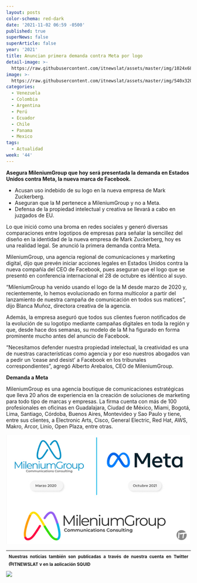 ```yaml
---
layout: posts
color-schema: red-dark
date: '2021-11-02 06:59 -0500'
published: true
superNews: false
superArticle: false
year: '2021'
title: Anuncian primera demanda contra Meta por logo
detail-image: >-
  https://raw.githubusercontent.com/itnewslat/assets/master/img/1024x680/demanda-meta-g.jpg
image: >-
  https://raw.githubusercontent.com/itnewslat/assets/master/img/540x320/demanda-meta-p.jpg
categories:
  - Venezuela
  - Colombia
  - Argentina
  - Perú
  - Ecuador
  - Chile
  - Panama
  - Mexico
tags:
  - Actualidad
week: '44'
---
```

**Asegura MileniumGroup que hoy será presentada la demanda en Estados Unidos contra Meta, la nueva marca de Facebook.**

- Acusan uso indebido de su logo en la nueva empresa de Mark Zuckerberg.
- Aseguran que la M pertenece a MileniumGroup y no a Meta.
- Defensa de la propiedad intelectual y creativa se llevará a cabo en juzgados de EU.

Lo que inició como una broma en redes sociales y generó diversas comparaciones entre logotipos de empresas para señalar la sencillez del diseño en la identidad de la nueva empresa de Mark Zuckerberg, hoy es una realidad legal. Se anunció la primera demanda contra Meta.
 
MileniumGroup, una agencia regional de comunicaciones y marketing digital, dijo que prevén iniciar acciones legales en Estados Unidos contra la nueva compañía del CEO de Facebook, pues aseguran que el logo que se presentó en conferencia internacional el 28 de octubre es idéntico al suyo.
 
“MileniumGroup ha venido usando el logo de la M desde marzo de 2020 y, recientemente, lo hemos evolucionado en forma multicolor a partir del lanzamiento de nuestra campaña de comunicación en todos sus matices”, dijo Blanca Muñoz, directora creativa de la agencia.
 
Además, la empresa aseguró que todos sus clientes fueron notificados de la evolución de su logotipo mediante campañas digitales en toda la región y que, desde hace dos semanas, su modelo de la M ha figurado en forma prominente mucho antes del anuncio de Facebook.
 
“Necesitamos defender nuestra propiedad intelectual, la creatividad es una de nuestras características como agencia y por eso nuestros abogados van a pedir un ‘cease and desist’ a Facebook en los tribunales correspondientes”, agregó Alberto Arebalos, CEO de MileniumGroup.

**Demanda a Meta**

MileniumGroup es una agencia boutique de comunicaciones estratégicas que lleva 20 años de experiencia en la creación de soluciones de marketing para todo tipo de marcas y empresas. La firma cuenta con más de 100 profesionales en oficinas en Guadalajara, Ciudad de México, Miami, Bogotá, Lima, Santiago, Córdoba, Buenos Aires, Montevideo y Sao Paulo y tiene, entre sus clientes, a Electronic Arts, Cisco, General Electric, Red Hat, AWS, Makro, Arcor, Linio, Open Plaza, entre otras.

![](https://raw.githubusercontent.com/itnewslat/assets/master/img/540x320/demanda-meta-p.jpg)

<table style="height: 42px;" width="569">
<tbody>
<tr>
<td style="text-align: justify;"><sub><strong>Nuestras noticias también son publicadas a través de nuestra cuenta en Twitter <a href="https://twitter.com/itnewslat?lang=es">@ITNEWSLAT</a> y en la aplicación <a href="https://squidapp.co/en/">SQUID</a></strong></sub></td>
</tr>
</tbody>
</table>

<img src="https://tracker.metricool.com/c3po.jpg?hash=56f88a41e39ab42c063cc51676587a04"/>
